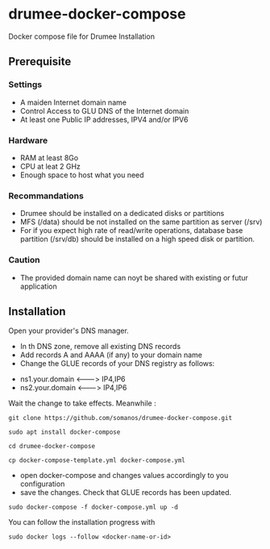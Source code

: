 # drumee-docker-compose
 Docker compose file for Drumee Installation

## Prerequisite
### Settings
- A maiden Internet domain name
- Control Access to GLU DNS of the Internet domain
- At least one Public IP addresses, IPV4 and/or IPV6

### Hardware
- RAM at least 8Go
- CPU at leat 2 GHz
- Enough space to host what you need

### Recommandations
- Drumee should be installed on a dedicated disks or partitions
- MFS (/data) should be not installed on the same partition as server (/srv)
- For if you expect high rate of read/write operations, database base partition (/srv/db) should be installed on a high speed disk or partition.

### Caution
- The provided domain name can noyt be shared with existing or futur application

## Installation 
Open your provider's DNS manager.
- In th DNS zone, remove all existing DNS records
- Add records A and AAAA (if any) to your domain name
- Change the GLUE records of your DNS registry as follows: 
* ns1.your.domain <---> IP4,IP6
* ns2.your.domain <---> IP4,IP6

Wait the change to take effects. Meanwhile :

```console
git clone https://github.com/somanos/drumee-docker-compose.git
```
```console
sudo apt install docker-compose
```
```console
cd drumee-docker-compose
```
```console
cp docker-compose-template.yml docker-compose.yml
```
- open docker-compose and changes values accordingly to you configuration
- save the changes. Check that GLUE records has been updated.

```console
sudo docker-compose -f docker-compose.yml up -d
```

You can follow the installation progress with 
```console
sudo docker logs --follow <docker-name-or-id>
```